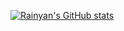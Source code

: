 [![Rainyan's GitHub stats](https://github-readme-stats.vercel.app/api?username=Rainyan&show_icons=true&count_private=true&theme=tokyonight&bg_color=00000000)](https://github.com/Rainyan)

